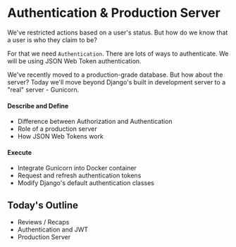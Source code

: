 # Authentication & Production Server

We've restricted actions based on a user's status. But how do we know that a user is who they claim to be?

For that we need `Authentication`. There are lots of ways to authenticate. We will be using JSON Web Token authentication.

We've recently moved to a production-grade database. But how about the server? Today we'll move beyond Django's built in development server to a "real" server - Gunicorn.

#### Describe and Define

- Difference between Authorization and Authentication
- Role of a production server
- How JSON Web Tokens work

#### Execute

- Integrate Gunicorn into Docker container
- Request and refresh authentication tokens
- Modify Django's default authentication classes

## Today's Outline

- Reviews / Recaps
- Authentication and JWT
- Production Server
